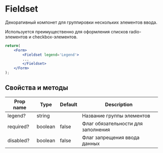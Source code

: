 # Fieldset
Декоративный компонет для группировки нескольких элементов ввода.

Используется преимущественно для оформления списков radio-элементов и checkbox-элементов.

```jsx
return(
    <Form>
        <Fieldset legend='Legend'>
        ...
        </Fieldset>
    </Form>
);
```

## Свойства и методы
|Prop name|Type|Default|Description|
|---------|----|-------|-----------|
|legend?|string||Название группы элементов|
|required?|boolean|false|Флаг обязательности для заполнения|
|disabled?|boolean|false|Флаг запрещения ввода данных|
